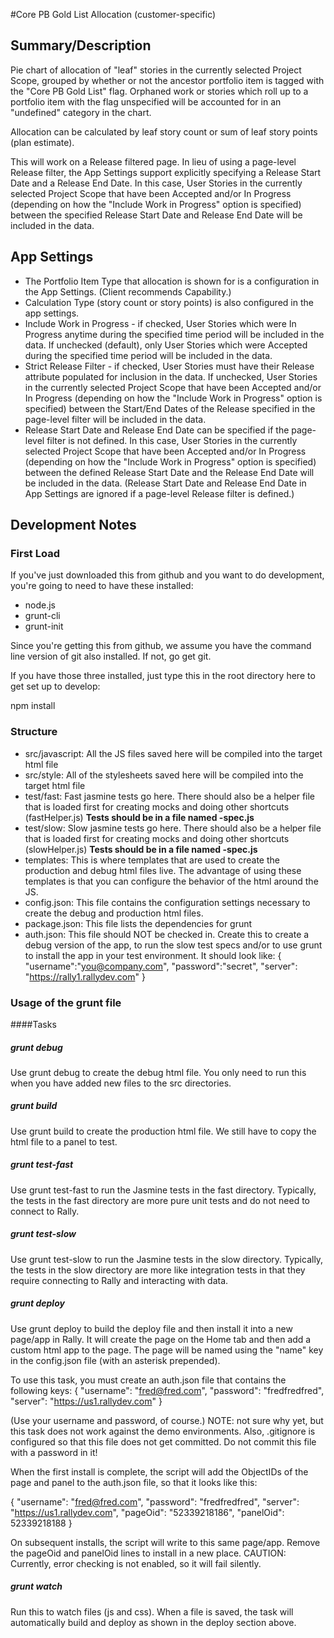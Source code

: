 #Core PB Gold List Allocation (customer-specific)

## Summary/Description

Pie chart of allocation of "leaf" stories in the currently selected Project Scope, grouped by whether or not the ancestor portfolio item is tagged with the "Core PB Gold List" flag. Orphaned work or stories which roll up to a portfolio item with the flag unspecified will be accounted for in an "undefined" category in the chart.

Allocation can be calculated by leaf story count or sum of leaf story points (plan estimate).

This will work on a Release filtered page. In lieu of using a page-level Release filter, the App Settings support 
explicitly specifying a Release Start Date and a Release End Date. In this case, User Stories in the currently selected Project Scope
that have been Accepted and/or In Progress (depending on how the "Include Work in Progress" option is specified) between the specified Release Start Date and Release End Date will be included in the data. 

## App Settings

 * The Portfolio Item Type that allocation is shown for is a configuration in the App Settings. (Client recommends Capability.)
 * Calculation Type (story count or story points) is also configured in the app settings.  
 * Include Work in Progress - if checked, User Stories which were In Progress anytime during the specified time period will be included in the data. If unchecked (default), only User Stories which were Accepted during the specified time period will be included in the data.  
 * Strict Release Filter - if checked, User Stories must have their Release attribute populated for inclusion in the data. If unchecked, User Stories in the currently selected Project Scope that have been Accepted and/or In Progress (depending on how the "Include Work in Progress" option is specified) between the Start/End Dates of the Release specified in the page-level filter will be included in the data.
 * Release Start Date and Release End Date can be specified if the page-level filter is not defined. In this case, User Stories in the currently selected Project Scope that have been Accepted and/or In Progress (depending on how the "Include Work in Progress" option is specified) between the defined Release Start Date and the Release End Date will be included in the data. (Release Start Date and Release End Date in App Settings are ignored if a page-level Release filter is defined.)

## Development Notes


### First Load

If you've just downloaded this from github and you want to do development, 
you're going to need to have these installed:

 * node.js
 * grunt-cli
 * grunt-init
 
Since you're getting this from github, we assume you have the command line
version of git also installed.  If not, go get git.

If you have those three installed, just type this in the root directory here
to get set up to develop:

  npm install

### Structure

  * src/javascript:  All the JS files saved here will be compiled into the 
  target html file
  * src/style: All of the stylesheets saved here will be compiled into the 
  target html file
  * test/fast: Fast jasmine tests go here.  There should also be a helper 
  file that is loaded first for creating mocks and doing other shortcuts
  (fastHelper.js) **Tests should be in a file named <something>-spec.js**
  * test/slow: Slow jasmine tests go here.  There should also be a helper
  file that is loaded first for creating mocks and doing other shortcuts 
  (slowHelper.js) **Tests should be in a file named <something>-spec.js**
  * templates: This is where templates that are used to create the production
  and debug html files live.  The advantage of using these templates is that
  you can configure the behavior of the html around the JS.
  * config.json: This file contains the configuration settings necessary to
  create the debug and production html files.  
  * package.json: This file lists the dependencies for grunt
  * auth.json: This file should NOT be checked in.  Create this to create a
  debug version of the app, to run the slow test specs and/or to use grunt to
  install the app in your test environment.  It should look like:
    {
        "username":"you@company.com",
        "password":"secret",
        "server": "https://rally1.rallydev.com"
    }
  
### Usage of the grunt file
####Tasks
    
##### grunt debug

Use grunt debug to create the debug html file.  You only need to run this when you have added new files to
the src directories.

##### grunt build

Use grunt build to create the production html file.  We still have to copy the html file to a panel to test.

##### grunt test-fast

Use grunt test-fast to run the Jasmine tests in the fast directory.  Typically, the tests in the fast 
directory are more pure unit tests and do not need to connect to Rally.

##### grunt test-slow

Use grunt test-slow to run the Jasmine tests in the slow directory.  Typically, the tests in the slow
directory are more like integration tests in that they require connecting to Rally and interacting with
data.

##### grunt deploy

Use grunt deploy to build the deploy file and then install it into a new page/app in Rally.  It will create the page on the Home tab and then add a custom html app to the page.  The page will be named using the "name" key in the config.json file (with an asterisk prepended).

To use this task, you must create an auth.json file that contains the following keys:
{
    "username": "fred@fred.com",
    "password": "fredfredfred",
    "server": "https://us1.rallydev.com"
}

(Use your username and password, of course.)  NOTE: not sure why yet, but this task does not work against the demo environments.  Also, .gitignore is configured so that this file does not get committed.  Do not commit this file with a password in it!

When the first install is complete, the script will add the ObjectIDs of the page and panel to the auth.json file, so that it looks like this:

{
    "username": "fred@fred.com",
    "password": "fredfredfred",
    "server": "https://us1.rallydev.com",
    "pageOid": "52339218186",
    "panelOid": 52339218188
}

On subsequent installs, the script will write to this same page/app. Remove the
pageOid and panelOid lines to install in a new place.  CAUTION:  Currently, error checking is not enabled, so it will fail silently.

##### grunt watch

Run this to watch files (js and css).  When a file is saved, the task will automatically build and deploy as shown in the deploy section above.

